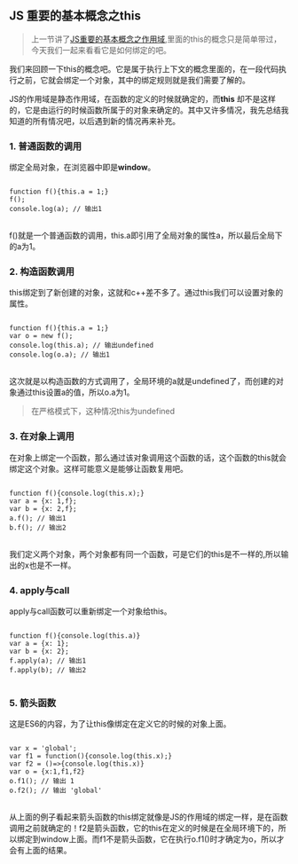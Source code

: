 ## JS 重要的基本概念之this

> 上一节讲了[JS重要的基本概念之作用域](http://maozzhou.cn/detail/15),里面的this的概念只是简单带过，今天我们一起来看看它是如何绑定的吧。

我们来回顾一下this的概念吧。它是属于执行上下文的概念里面的，在一段代码执行之前，它就会绑定一个对象，其中的绑定规则就是我们需要了解的。

JS的作用域是静态作用域，在函数的定义的时候就确定的，而**this** 却不是这样的，它是由运行的时候函数所属于的对象来确定的。其中又许多情况，我先总结我知道的所有情况吧，以后遇到新的情况再来补充。

### 1. 普通函数的调用

绑定全局对象，在浏览器中即是**window**。

<pre>
<code>
function f(){this.a = 1;}
f();
console.log(a); // 输出1
</code>
</pre>

f()就是一个普通函数的调用，this.a即引用了全局对象的属性a，所以最后全局下的a为1。

### 2. 构造函数调用

this绑定到了新创建的对象，这就和c++差不多了。通过this我们可以设置对象的属性。

<pre>
<code>
function f(){this.a = 1;}
var o = new f();
console.log(this.a); // 输出undefined
console.log(o.a); // 输出1
</code>
</pre>

这次就是以构造函数的方式调用了，全局环境的a就是undefined了，而创建的对象通过this设置a的值，所以o.a为1。

> 在严格模式下，这种情况this为undefined

### 3. 在对象上调用

在对象上绑定一个函数，那么通过该对象调用这个函数的话，这个函数的this就会绑定这个对象。这样可能意义是能够让函数复用吧。

<pre>
<code>
function f(){console.log(this.x);}
var a = {x: 1,f};
var b = {x: 2,f};
a.f(); // 输出1
b.f(); // 输出2
</code>
</pre>

我们定义两个对象，两个对象都有同一个函数，可是它们的this是不一样的,所以输出的x也是不一样。

### 4. apply与call

apply与call函数可以重新绑定一个对象给this。

<pre>
<code>
function f(){console.log(this.a)}
var a = {x: 1};
var b = {x: 2};
f.apply(a); // 输出1
f.apply(b); // 输出2
</code>
</pre>

### 5. 箭头函数

这是ES6的内容，为了让this像绑定在定义它的时候的对象上面。

<pre>
<code>
var x = 'global';
var f1 = function(){console.log(this.x);}
var f2 = ()=>{console.log(this.x)}
var o = {x:1,f1,f2}
o.f1(); // 输出 1
o.f2(); // 输出 'global'
</code>
</pre>

从上面的例子看起来箭头函数的this绑定就像是JS的作用域的绑定一样，是在函数调用之前就确定的！f2是箭头函数，它的this在定义的时候是在全局环境下的，所以绑定到window上面。而f1不是箭头函数，它在执行o.f1()时才确定为o，所以才会有上面的结果。
